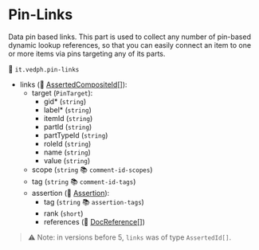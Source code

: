 # Pin-Links

Data pin based links. This part is used to collect any number of pin-based dynamic lookup references, so that you can easily connect an item to one or more items via pins targeting any of its parts.

🔑 `it.vedph.pin-links`

- links (🧱 [AssertedCompositeId[]](https://github.com/vedph/cadmus-bricks/blob/master/docs/asserted-composite-id.md)):
  - target (`PinTarget`):
    - gid\* (`string`)
    - label\* (`string`)
    - itemId (`string`)
    - partId (`string`)
    - partTypeId (`string`)
    - roleId (`string`)
    - name (`string`)
    - value (`string`)
  - scope (`string` 📚 `comment-id-scopes`)
  - tag (`string` 📚 `comment-id-tags`)
  - assertion (🧱 [Assertion](https://github.com/vedph/cadmus-bricks/blob/master/docs/assertion.md)):
    - tag (`string` 📚 `assertion-tags`)
    - rank (`short`)
    - references (🧱 [DocReference[]](https://github.com/vedph/cadmus-bricks/blob/master/docs/doc-reference.md))

>⚠ Note: in versions before 5, `links` was of type `AssertedId[]`.
